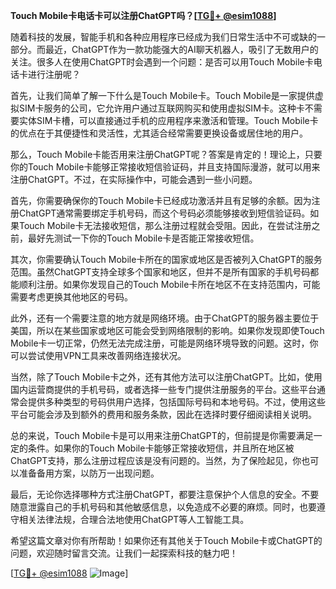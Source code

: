 **Touch Mobile卡电话卡可以注册ChatGPT吗？[[TG💪+ @esim1088](https://t.me/s/esim1088)]**

随着科技的发展，智能手机和各种应用程序已经成为我们日常生活中不可或缺的一部分。而最近，ChatGPT作为一款功能强大的AI聊天机器人，吸引了无数用户的关注。很多人在使用ChatGPT时会遇到一个问题：是否可以用Touch Mobile卡电话卡进行注册呢？

首先，让我们简单了解一下什么是Touch Mobile卡。Touch Mobile是一家提供虚拟SIM卡服务的公司，它允许用户通过互联网购买和使用虚拟SIM卡。这种卡不需要实体SIM卡槽，可以直接通过手机的应用程序来激活和管理。Touch Mobile卡的优点在于其便捷性和灵活性，尤其适合经常需要更换设备或居住地的用户。

那么，Touch Mobile卡能否用来注册ChatGPT呢？答案是肯定的！理论上，只要你的Touch Mobile卡能够正常接收短信验证码，并且支持国际漫游，就可以用来注册ChatGPT。不过，在实际操作中，可能会遇到一些小问题。

首先，你需要确保你的Touch Mobile卡已经成功激活并且有足够的余额。因为注册ChatGPT通常需要绑定手机号码，而这个号码必须能够接收到短信验证码。如果Touch Mobile卡无法接收短信，那么注册过程就会受阻。因此，在尝试注册之前，最好先测试一下你的Touch Mobile卡是否能正常接收短信。

其次，你需要确认Touch Mobile卡所在的国家或地区是否被列入ChatGPT的服务范围。虽然ChatGPT支持全球多个国家和地区，但并不是所有国家的手机号码都能顺利注册。如果你发现自己的Touch Mobile卡所在地区不在支持范围内，可能需要考虑更换其他地区的号码。

此外，还有一个需要注意的地方就是网络环境。由于ChatGPT的服务器主要位于美国，所以在某些国家或地区可能会受到网络限制的影响。如果你发现即使Touch Mobile卡一切正常，仍然无法完成注册，可能是网络环境导致的问题。这时，你可以尝试使用VPN工具来改善网络连接状况。

当然，除了Touch Mobile卡之外，还有其他方法可以注册ChatGPT。比如，使用国内运营商提供的手机号码，或者选择一些专门提供注册服务的平台。这些平台通常会提供多种类型的号码供用户选择，包括国际号码和本地号码。不过，使用这些平台可能会涉及到额外的费用和服务条款，因此在选择时要仔细阅读相关说明。

总的来说，Touch Mobile卡是可以用来注册ChatGPT的，但前提是你需要满足一定的条件。如果你的Touch Mobile卡能够正常接收短信，并且所在地区被ChatGPT支持，那么注册过程应该是没有问题的。当然，为了保险起见，你也可以准备备用方案，以防万一出现问题。

最后，无论你选择哪种方式注册ChatGPT，都要注意保护个人信息的安全。不要随意泄露自己的手机号码和其他敏感信息，以免造成不必要的麻烦。同时，也要遵守相关法律法规，合理合法地使用ChatGPT等人工智能工具。

希望这篇文章对你有所帮助！如果你还有其他关于Touch Mobile卡或ChatGPT的问题，欢迎随时留言交流。让我们一起探索科技的魅力吧！

[[TG💪+ @esim1088](https://t.me/s/esim1088) ![Image](https://i.postimg.cc/4NQfJmqS/Snipaste-2025-05-13-00-14-12.png)]